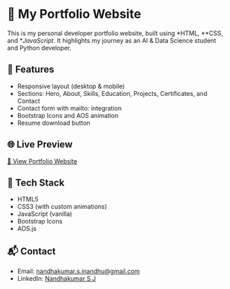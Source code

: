 # 💼 My Portfolio Website

This is my personal developer portfolio website, built using *HTML, **CSS, and **JavaScript*. It highlights my journey as an AI & Data Science student and Python developer.

## 🚀 Features

- Responsive layout (desktop & mobile)
- Sections: Hero, About, Skills, Education, Projects, Certificates, and Contact
- Contact form with mailto: integration
- Bootstrap Icons and AOS animation
- Resume download button

## 🌐 Live Preview

[🔗 View Portfolio Website](https://me-nandhakumar.github.io/MY-PORTFOLIO/)

## 📁 Tech Stack

- HTML5
- CSS3 (with custom animations)
- JavaScript (vanilla)
- Bootstrap Icons
- AOS.js

## 📬 Contact

- Email: [nandhakumar.s.jnandhu@gmail.com](mailto:nandhakumar.s.jnandhu@gmail.com)
- LinkedIn: [Nandhakumar S J](https://www.linkedin.com/in/nandhakumar-s-j-b0a94b29b/)
